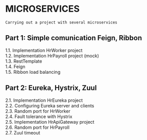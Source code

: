 # MICROSERVICES

    Carrying out a project with several microservices

## Part 1: Simple comunication Feign, Ribbon  

1.1. Implementation HrWorker project  
1.2. Implementation HrPayroll project (mock)  
1.3. RestTemplate  
1.4. Feign  
1.5. Ribbon load balancing  

## Part 2: Eureka, Hystrix, Zuul  

2.1. Implementation HrEureka project  
2.2. Configuring Eureka server and clients  
2.3. Random port for HrWorker  
2.4. Fault tolerance with Hystrix  
2.5. Implementation HrApiGateway project  
2.6. Random port for HrPayroll  
2.7. Zuul timeout  